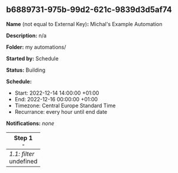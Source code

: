 ## b6889731-975b-99d2-621c-9839d3d5af74

**Name** (not equal to External Key)**:** Michal's Example Automation

**Description:** n/a

**Folder:** my automations/

**Started by:** Schedule

**Status:** Building

**Schedule:**

* Start: 2022-12-14 14:00:00 +01:00
* End: 2022-12-16 00:00:00 +01:00
* Timezone: Central Europe Standard Time
* Recurrance: every hour until end date

**Notifications:** _none_


| Step 1<br>_<small>-</small>_ |
| --- |
| _1.1: filter_<br>undefined |
